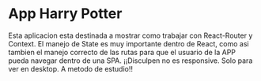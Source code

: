 # App Harry Potter

Esta aplicacion esta destinada a mostrar como trabajar con React-Router y Context. El manejo de State es muy importante dentro de React, como asi tambien el manejo correcto de las rutas para que el usuario de la APP pueda navegar dentro de una SPA.
¡¡Disculpen no es responsive. Solo para ver en desktop. A metodo de estudio!!
